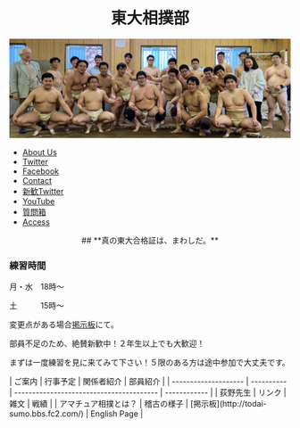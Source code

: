 <div align="center">

# 東大相撲部

</div>



<img src="image/mainpic.jpg">









*   [About Us](intr0.html)
*   [Twitter](//twitter.com/todaisumo)
*   [Facebook](https://ja-jp.facebook.com/todaisumo/)
*   [Contact](contact.html)
*   [新歓Twitter](https://twitter.com/todaisumo_aki)
*   [YouTube](https://www.youtube.com/channel/UCukuciY6AxptJRP4onZ3B6w)
*   [質問箱](https://peing.net/ja/todaisumo_aki)
*   [Access](mapi0.html)


<div align="center">
## **真の東大合格証は、まわしだ。**
</div>




### 練習時間

月・水　18時～

土　　　15時～

変更点がある場合[掲示板](http://todai-sumo.bbs.fc2.com/)にて。



部員不足のため、絶賛新歓中！２年生以上でも大歓迎！

まずは一度練習を見に来てみて下さい！５限のある方は途中参加で大丈夫です。  



<table>
| ご案内               | 行事予定   | 関係者紹介                               | 部員紹介     |
| -------------------- | ---------- | ---------------------------------------- | ------------ |
| 荻野先生             | リンク     | 雑文                                     | 戦績         |
| アマチュア相撲とは？ | 稽古の様子 | [掲示板](http://todai-sumo.bbs.fc2.com/) | English Page |
</table>



